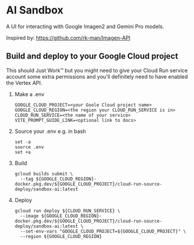 # AI Sandbox

A UI for interacting with Google Imagen2 and Gemini Pro models. 

Inspired by: https://github.com/rk-man/Imagen-API

## Build and deploy to your Google Cloud project
This should Just Work™ but you might need to give your Cloud Run service account some extra permissions and you'll definitely need to have enabled the Vertex API.

1. Make a .env
   ```shell
   GOOGLE_CLOUD_PROJECT=<your Goole Cloud project name>
   GOOGLE_CLOUD_REGION=<the region your CLOUD_RUN_SERVICE is in>
   CLOUD_RUN_SERVICE=<the name of your service>
   VITE_PROMPT_GUIDE_LINK=<optional link to docs>
   ```
2. Source your .env e.g. in bash
   ```shell
   set -a
   source .env
   set +a
   ```
   
3. Build
   ```shell
   gcloud builds submit \
     --tag ${GOOGLE_CLOUD_REGION}-docker.pkg.dev/${GOOGLE_CLOUD_PROJECT}/cloud-run-source-deploy/sandbox-ai:latest
   ```

4. Deploy
   ```shell
   gcloud run deploy ${CLOUD_RUN_SERVICE} \
     --image ${GOOGLE_CLOUD_REGION}-docker.pkg.dev/${GOOGLE_CLOUD_PROJECT}/cloud-run-source-deploy/sandbox-ai:latest \
     --set-env-vars "GOOGLE_CLOUD_PROJECT=${GOOGLE_CLOUD_PROJECT}" \
     --region ${GOOGLE_CLOUD_REGION}
   ```
   